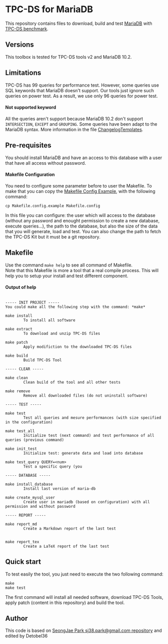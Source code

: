 # TPC-DS for MariaDB

This repository contains files to download, build and test [MariaDB](https://mariadb.com) with [TPC-DS benchmark](http://www.tpc.org/tpcds/).



## Versions

This toolbox is tested for TPC-DS tools v2 and MariaDB 10.2.


## Limitations

TPC-DS has 99 queries for performance test.  However, some queries use SQL
keywords that MariaDB doesn't support.  Our tools just ignore such queries on
power test.  As a result, we use only 96 queries for power test.

#### Not supported keyword
All the queries aren't support because MariaDB 10.2 don't support `INTERSECTION`, `EXCEPT` and `GROUPING`.  Some queries have been adapt to the MariaDB syntax.  More information in the file [ChangelogTemplates](ChangelogTemplates.md).

## Pre-requisites
You should install MariaDB and have an access to this database with a user that have all access without password.

#### Makefile Configuration
You need to configure some parameter before to user the Makefile.  To make that you can copy the [Makefile Config Example](Makefile.config.example), with the following command:
```
cp Makefile.config.example Makefile.config
```
In this file you can configure: the user which will access to the database (without any password and enought permission to create a new database, execute queries...), the path to the database, but also the size of the data that you will generate, load and test.  You can also change the path to fetch the TPC-DS Kit but it must be a git repository.

## Makefile

Use the command `make help` to see all command of Makefile.        
Note that this Makefile is more a tool that a real compile process.  This will help you to setup your install and test different component.

#### Output of help
```--- Help of this Makefile ---

----- INIT PROJECT -----
You could make all the following step with the command: *make*

make install
        To install all software

make extract
        To download and unzip TPC-DS files

make patch
        Apply modifiction to the downloaded TPC-DS files

make build
        Build TPC-DS Tool

----- CLEAR -----

make clean
        Clean build of the tool and all other tests

make remove
        Remove all downloaded files (do not uninstall software)

----- TEST -----

make test
        Test all queries and mesure performances (with size specified in the configuration)

make test_all
        Initialize test (next command) and test performance of all queries (previous command)

make init_test
        Initialize test: generate data and load into database

make test_query QUERY=<num>
        Test a specific query (you

----- DATABASE -----

make install_database
        Install last version of maria-db

make create_mysql_user
        Create user in mariadb (based on configuration) with all permission and without password

----- REPORT -----

make report_md
        Create a Markdown report of the last test


make report_tex
        Create a LaTeX report of the last test
```

## Quick start
To test easily the tool, you just need to execute the two following command:
```
make
make test
```
The first command will install all needed software, download TPC-DS Tools, apply patch (content in this repository) and build the tool.


## Author

This code is based on [SeongJae Park <sj38.park@gmail.com> repository](https://github.com/sjp38/tpcds-mariadb) and edited by Detobel36

